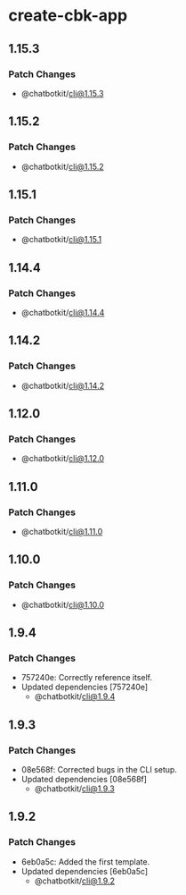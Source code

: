 # create-cbk-app

## 1.15.3

### Patch Changes

- @chatbotkit/cli@1.15.3

## 1.15.2

### Patch Changes

- @chatbotkit/cli@1.15.2

## 1.15.1

### Patch Changes

- @chatbotkit/cli@1.15.1

## 1.14.4

### Patch Changes

- @chatbotkit/cli@1.14.4

## 1.14.2

### Patch Changes

- @chatbotkit/cli@1.14.2

## 1.12.0

### Patch Changes

- @chatbotkit/cli@1.12.0

## 1.11.0

### Patch Changes

- @chatbotkit/cli@1.11.0

## 1.10.0

### Patch Changes

- @chatbotkit/cli@1.10.0

## 1.9.4

### Patch Changes

- 757240e: Correctly reference itself.
- Updated dependencies [757240e]
  - @chatbotkit/cli@1.9.4

## 1.9.3

### Patch Changes

- 08e568f: Corrected bugs in the CLI setup.
- Updated dependencies [08e568f]
  - @chatbotkit/cli@1.9.3

## 1.9.2

### Patch Changes

- 6eb0a5c: Added the first template.
- Updated dependencies [6eb0a5c]
  - @chatbotkit/cli@1.9.2
